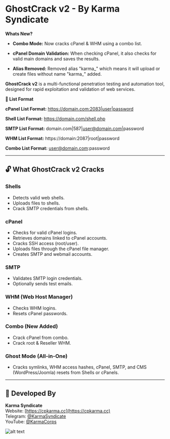 # GhostCrack v2 - By Karma Syndicate

**Whats New?**

- **Combo Mode:** Now cracks cPanel & WHM using a combo list.

- **cPanel Domain Validation:** When checking cPanel, it also checks for valid main domains and saves the results.

- **Alias Removed:** Removed alias "karma_" which means it will upload or create files without name "karma_" added.

**GhostCrack v2** is a multi-functional penetration testing and automation tool, designed for rapid exploitation and validation of web services.

**📝 List Format**

**cPanel List Format:** https://domain.com:2083|user|password

**Shell List Format:** https://domain.com/shell.php

**SMTP List Format:** domain.com|587|user@domain.com|password

**WHM List Format:** https://domain:2087|root|password

**Combo List Format:** user@domain.com:password

---

## 🔓 What GhostCrack v2 Cracks

### Shells
- Detects valid web shells.
- Uploads files to shells.
- Crack SMTP credentials from shells.

### cPanel
- Checks for valid cPanel logins.
- Retrieves domains linked to cPanel accounts.
- Cracks SSH access (root/user).
- Uploads files through the cPanel file manager.
- Creates SMTP and webmail accounts.

### SMTP
- Validates SMTP login credentials.
- Optionally sends test emails.

### WHM (Web Host Manager)
- Checks WHM logins.
- Resets cPanel passwords.

### Combo (New Added)
- Crack cPanel from combo.
- Crack root & Reseller WHM.

### Ghost Mode (All-in-One)
- Cracks symlinks, WHM access hashes, cPanel, SMTP, and CMS (WordPress/Joomla) resets from Shells or cPanels.

---

## 👥 Developed By

**Karma Syndicate**  
Website: [https://cpkarma.cc](https://cpkarma.cc)  
Telegram: [@KarmaSyndicate](https://t.me/KarmaSyndicate)  
YouTube: [@KarmaCorps](https://youtube.com/@KarmaCorps)

![alt text](https://raw.githubusercontent.com/cpkarma/img/main/GhostCrackv2.jpg)
